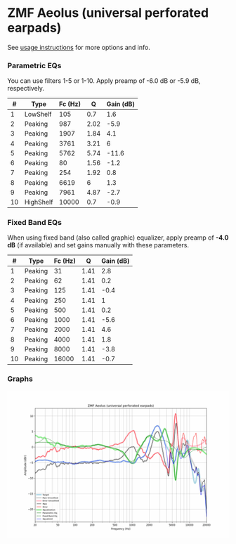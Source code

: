 # ZMF Aeolus (universal perforated earpads)
See [usage instructions](https://github.com/jaakkopasanen/AutoEq#usage) for more options and info.

### Parametric EQs
You can use filters 1-5 or 1-10. Apply preamp of -6.0 dB or -5.9 dB, respectively.

|   # | Type      |   Fc (Hz) |    Q |   Gain (dB) |
|-----|-----------|-----------|------|-------------|
|   1 | LowShelf  |       105 | 0.7  |         1.6 |
|   2 | Peaking   |       987 | 2.02 |        -5.9 |
|   3 | Peaking   |      1907 | 1.84 |         4.1 |
|   4 | Peaking   |      3761 | 3.21 |         6   |
|   5 | Peaking   |      5762 | 5.74 |       -11.6 |
|   6 | Peaking   |        80 | 1.56 |        -1.2 |
|   7 | Peaking   |       254 | 1.92 |         0.8 |
|   8 | Peaking   |      6619 | 6    |         1.3 |
|   9 | Peaking   |      7961 | 4.87 |        -2.7 |
|  10 | HighShelf |     10000 | 0.7  |        -0.9 |

### Fixed Band EQs
When using fixed band (also called graphic) equalizer, apply preamp of **-4.0 dB** (if available) and set gains manually with these parameters.

|   # | Type    |   Fc (Hz) |    Q |   Gain (dB) |
|-----|---------|-----------|------|-------------|
|   1 | Peaking |        31 | 1.41 |         2.8 |
|   2 | Peaking |        62 | 1.41 |         0.2 |
|   3 | Peaking |       125 | 1.41 |        -0.4 |
|   4 | Peaking |       250 | 1.41 |         1   |
|   5 | Peaking |       500 | 1.41 |         0.2 |
|   6 | Peaking |      1000 | 1.41 |        -5.6 |
|   7 | Peaking |      2000 | 1.41 |         4.6 |
|   8 | Peaking |      4000 | 1.41 |         1.8 |
|   9 | Peaking |      8000 | 1.41 |        -3.8 |
|  10 | Peaking |     16000 | 1.41 |        -0.7 |

### Graphs
![](./ZMF%20Aeolus%20(universal%20perforated%20earpads).png)
